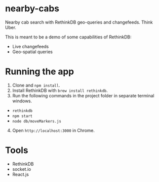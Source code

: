 # nearby-cabs
Nearby cab search with RethinkDB geo-queries and changefeeds. Think Uber.

This is meant to be a demo of some capabilities of RethinkDB:

- Live changefeeds
- Geo-spatial queries

# Running the app

1. Clone and `npm install`.
2. Install RethinkDB with `brew install rethinkdb`.
3. Run the following commands in the project folder in separate terminal windows.
  - `rethinkdb`
  - `npm start`
  - `node db/moveMarkers.js`
4. Open `http://localhost:3000` in Chrome.

# Tools

- RethinkDB
- socket.io
- React.js
